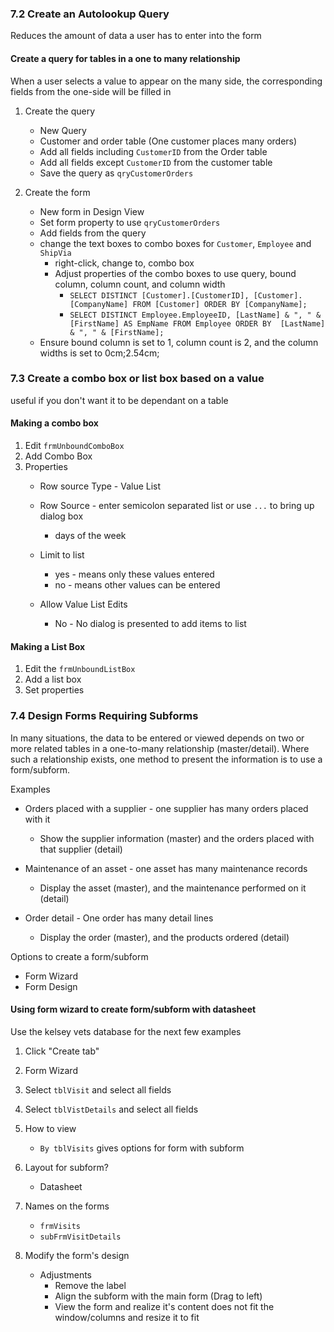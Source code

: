 ### 7.2 Create an Autolookup Query
Reduces the amount of data a user has to enter into the form
#### Create a query for tables in a one to many relationship
When a user selects a value to appear on the many side, the corresponding fields from the one-side will be filled in
1. Create the query
	- New Query
	- Customer and order table (One customer places many orders)
	- Add all fields including `CustomerID` from the Order table
	- Add all fields except `CustomerID` from the customer table
	- Save the query as `qryCustomerOrders`

2. Create the form
	- New form in Design View
	- Set form property to use `qryCustomerOrders`
	- Add fields from the query
	- change the text boxes to combo boxes for `Customer`, `Employee` and `ShipVia`
		- right-click, change to, combo box
		- Adjust properties of the combo boxes to use query, bound column, column count, and column width
			- `SELECT DISTINCT [Customer].[CustomerID], [Customer].[CompanyName] FROM [Customer] ORDER BY [CompanyName];`
			- `SELECT DISTINCT Employee.EmployeeID, [LastName] & ", " & [FirstName] AS EmpName FROM Employee ORDER BY  [LastName] & ", " & [FirstName];`
	- Ensure bound column is set to 1, column count is 2, and the column widths is set to 0cm;2.54cm;
### 7.3 Create a combo box or list box based on a value
useful if you don't want it to be dependant on a table
#### Making a combo box
1. Edit `frmUnboundComboBox`
2. Add Combo Box
3. Properties
	- Row source Type - Value List
	- Row Source - enter semicolon separated list or use `...` to bring up dialog box
		- days of the week
		
	- Limit to list
		- yes - means only these values entered
		- no - means other values can be entered
		
	- Allow Value List Edits
		- No - No dialog is presented to add items to list
#### Making a List Box
1. Edit the `frmUnboundListBox`
2. Add a list box
3. Set properties
### 7.4 Design Forms Requiring Subforms
In many situations, the data to be entered or viewed depends on two or more related tables in a one-to-many relationship (master/detail). Where such a relationship exists, one method to present the information is to use a form/subform.

Examples
- Orders placed with a supplier - one supplier has many orders placed with it
	- Show the supplier information (master) and the orders placed with that supplier (detail)

- Maintenance of an asset - one asset has many maintenance records
	- Display the asset (master), and the maintenance performed on it (detail)

- Order detail - One order has many detail lines
	- Display the order (master), and the products ordered (detail)

Options to create a form/subform
- Form Wizard
- Form Design
#### Using form wizard to create form/subform with datasheet
Use the kelsey vets database for the next few examples
1. Click "Create tab"
2. Form Wizard
3. Select `tblVisit` and select all fields
4. Select `tblVistDetails` and select all fields
5. How to view
	- `By tblVisits` gives options for form with subform

6. Layout for subform?
	- Datasheet

7. Names on the forms
	- `frmVisits`
	- `subFrmVisitDetails`

8. Modify the form's design
	- Adjustments
		- Remove the label
		- Align the subform with the main form (Drag to left)
		- View the form and realize it's content does not fit the window/columns and resize it to fit